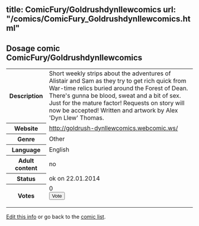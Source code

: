title: ComicFury/Goldrushdynllewcomics
url: "/comics/ComicFury_Goldrushdynllewcomics.html"
---
Dosage comic ComicFury/Goldrushdynllewcomics
-----------------------------------------

<p id="msg"></p>
<script type="text/javascript">
if (window.location.search === '?edit_info_mail=sent_ok') {
  var elem = document.getElementById("msg");
  elem.innerHTML = 'Edited information sucessfully sent for review, which is usually done daily. Thanks!';
  elem.className = 'ok';
}
</script>
<table class="comicinfo">
<tr>
<th>Description</th><td>Short weekly strips about the adventures of Alistair and Sam as they try to get rich quick from War-time relics buried around the Forest of Dean. There's gunna be blood, sweat and a bit of sex. Just for the mature factor! Requests on story will now be accepted! Written and artwork by Alex 'Dyn Llew' Thomas.</td>
</tr>
<tr>
<th>Website</th><td><a href="http://goldrush-dynllewcomics.webcomic.ws/">http://goldrush-dynllewcomics.webcomic.ws/</a></td>
</tr>
<tr>
<th>Genre</th><td>Other</td>
</tr>
<tr>
<th>Language</th><td>English</td>
</tr>
<tr>
<th>Adult content</th><td>no</td>
</tr>
<tr>
<th>Status</th><td>ok on 22.01.2014</td>
</tr>
<tr>
<th>Votes</th><td>0
<form action="http://gaecounter.appspot.com/count/" method="POST">
<input name="name" type="hidden" value="ComicFury_Goldrushdynllewcomics"/>
<input name="uid" type="hidden" id="voteuid" value=""/>
<input type="submit" value="Vote"/>
</form>
</td>
</tr>
</table>
<script type="text/javascript">
var ua = navigator.userAgent;
document.getElementById("voteuid").value = ua.replace(/[^a-zA-Z0-9\._:]/g , "_");;
</script>

[Edit this info](ComicFury_Goldrushdynllewcomics_edit.html) or go back to the [comic list](../comic-index.html).
